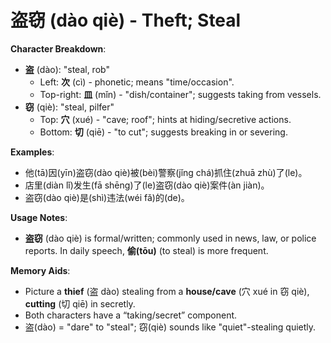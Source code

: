 # **盗窃 (dào qiè) - Theft; Steal**

**Character Breakdown**:  
- **盗** (dào): "steal, rob"
  - Left: **次** (cì) - phonetic; means "time/occasion".
  - Top-right: **皿** (mǐn) - "dish/container"; suggests taking from vessels.  
- **窃** (qiè): "steal, pilfer"
  - Top: **穴** (xué) - "cave; roof"; hints at hiding/secretive actions.
  - Bottom: **切** (qiē) - "to cut"; suggests breaking in or severing.

**Examples**:  
- 他(tā)因(yīn)盗窃(dào qiè)被(bèi)警察(jǐng chá)抓住(zhuā zhù)了(le)。  
- 店里(diàn lǐ)发生(fā shēng)了(le)盗窃(dào qiè)案件(àn jiàn)。  
- 盗窃(dào qiè)是(shì)违法(wéi fǎ)的(de)。

**Usage Notes**:  
- **盗窃** (dào qiè) is formal/written; commonly used in news, law, or police reports. In daily speech, **偷(tōu)** (to steal) is more frequent.

**Memory Aids**:  
- Picture a **thief** (盗 dào) stealing from a **house/cave** (穴 xué in 窃 qiè), **cutting** (切 qiē) in secretly.  
- Both characters have a “taking/secret” component.  
- 盗(dào) = "dare" to "steal"; 窃(qiè) sounds like "quiet"-stealing quietly.
